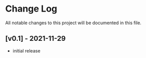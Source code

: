 
# Change Log
All notable changes to this project will be documented in this file.
 
## [v0.1] - 2021-11-29

* initial release
 
